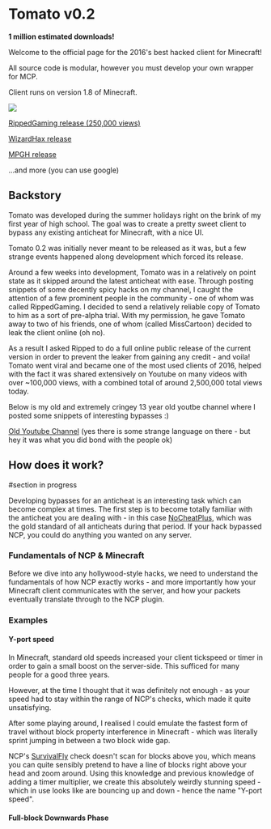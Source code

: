 # Tomato v0.2
**1 million estimated downloads!**

Welcome to the official page for the 2016's best hacked client for Minecraft! 

All source code is modular, however you must develop your own wrapper for MCP.

Client runs on version 1.8 of Minecraft.

![](https://i.imgur.com/WPJDo3Lg.jpg)

[RippedGaming release (250,000 views)](https://www.youtube.com/watch?v=hOODKCNqqEM)

[WizardHax release](https://www.wizardhax.com/2017/06/23/minecraft-tomato-client-1-8-x-hacked-client-download/)

[MPGH release](https://www.mpgh.net/forum/showthread.php?t=1102696)

...and more (you can use google)

## Backstory
Tomato was developed during the summer holidays right on the brink of my first year of high school. The goal was to create a pretty sweet client to bypass any existing anticheat for Minecraft, with a nice UI.

Tomato 0.2 was initially never meant to be released as it was, but a few strange events happened along development which forced its release.

Around a few weeks into development, Tomato was in a relatively on point state as it skipped around the latest anticheat with ease. Through posting snippets of some decently spicy hacks on my channel, I caught the attention of a few prominent people in the community - one of whom was called RippedGaming. I decided to send a relatively reliable copy of Tomato to him as a sort of pre-alpha trial. With my permission, he gave Tomato away to two of his friends, one of whom (called MissCartoon) decided to leak the client online (oh no).

As a result I asked Ripped to do a full online public release of the current version in order to prevent the leaker from gaining any credit - and voila! Tomato went viral and became one of the most used clients of 2016, helped with the fact it was shared extensively on Youtube on many videos with over ~100,000 views, with a combined total of around 2,500,000 total views today.

Below is my old and extremely cringey 13 year old youtbe channel where I posted some snippets of interesting bypasses :)

[Old Youtube Channel](https://www.youtube.com/channel/UC2Hb-pF_xXbh-pH97E2erJA) (yes there is some strange language on there - but hey it was what you did bond with the people ok)

## How does it work?
#section in progress

Developing bypasses for an anticheat is an interesting task which can become complex at times. The first step is to become totally familiar with the anticheat you are dealing with - in this case [NoCheatPlus](https://github.com/NoCheatPlus/NoCheatPlus), which was the gold standard of all anticheats during that period. If your hack bypassed NCP, you could do anything you wanted on any server. 

###  Fundamentals of NCP & Minecraft
Before we dive into any hollywood-style hacks, we need to understand the fundamentals of how NCP exactly works - and more importantly how your Minecraft client communicates with the server, and how your packets eventually translate through to the NCP plugin.


### Examples
#### Y-port speed

In Minecraft, standard old speeds increased your client tickspeed or timer in order to gain a small boost on the server-side. This sufficed for many people for a good three years.

However, at the time I thought that it was definitely not enough - as your speed had to stay within the range of NCP's checks, which made it quite unsatisfying. 

After some playing around, I realised I could emulate the fastest form of travel without block property interference in Minecraft - which was literally sprint jumping in between a two block wide gap. 

NCP's [SurvivalFly](https://github.com/NoCheatPlus/Docs/wiki/%5BMoving%5D-Survivalfly) check doesn't scan for blocks above you, which means you can quite sensibly pretend to have a line of blocks right above your head and zoom around. Using this knowledge and previous knowledge of adding a timer multiplier, we create this absolutely weirdly stunning speed - which in use looks like are bouncing up and down - hence the name "Y-port speed".

#### Full-block Downwards Phase



